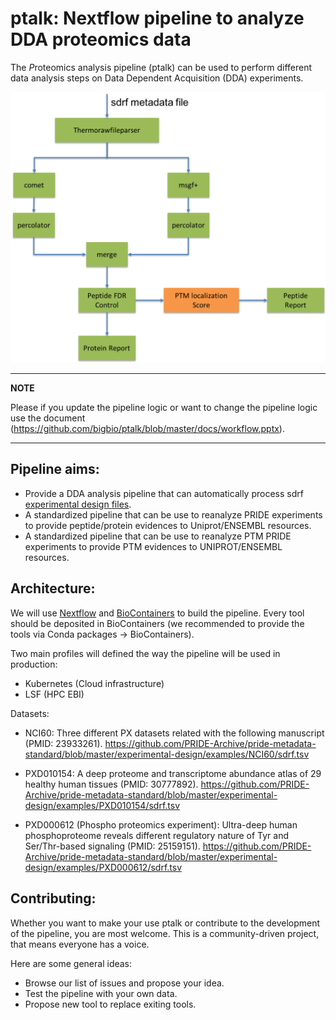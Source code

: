 # ptalk: Nextflow pipeline to analyze DDA proteomics data

The *P*roteomics analysis pipeline (ptalk) can be used to perform different data analysis steps on Data Dependent Acquisition (DDA) experiments.

![](https://github.com/bigbio/ptalk/raw/master/docs/workflow.png)

---
**NOTE**

Please if you update the pipeline logic or want to change the pipeline logic use the document (https://github.com/bigbio/ptalk/blob/master/docs/workflow.pptx).

---

## Pipeline aims:

- Provide a DDA analysis pipeline that can automatically process sdrf [experimental design files](https://github.com/PRIDE-Archive/pride-metadata-standard/).
- A standardized pipeline that can be use to reanalyze PRIDE experiments to provide peptide/protein evidences to Uniprot/ENSEMBL resources.
- A standardized pipeline that can be use to reanalyze PTM PRIDE experiments to provide PTM evidences to UNIPROT/ENSEMBL resources.

## Architecture:

We will use [Nextflow](https://www.nextflow.io/) and [BioContainers](https://biocontainers.pro/) to build the pipeline. Every tool should be deposited in BioContainers (we recommended to provide the tools via Conda packages -> BioContainers).

Two main profiles will defined the way the pipeline will be used in production:

 - Kubernetes (Cloud infrastructure)
 - LSF (HPC EBI)

Datasets:

- NCI60: Three different PX datasets related with the following manuscript (PMID: 23933261). https://github.com/PRIDE-Archive/pride-metadata-standard/blob/master/experimental-design/examples/NCI60/sdrf.tsv

- PXD010154: A deep proteome and transcriptome abundance atlas of 29 healthy human tissues (PMID: 30777892). https://github.com/PRIDE-Archive/pride-metadata-standard/blob/master/experimental-design/examples/PXD010154/sdrf.tsv

- PXD000612 (Phospho proteomics experiment): Ultra-deep human phosphoproteome reveals different regulatory nature of Tyr and Ser/Thr-based signaling (PMID: 25159151). https://github.com/PRIDE-Archive/pride-metadata-standard/blob/master/experimental-design/examples/PXD000612/sdrf.tsv


## Contributing:

Whether you want to make your use ptalk or contribute to the development of the pipeline, you are most welcome. This is a community-driven project, that means everyone has a voice.

Here are some general ideas:

- Browse our list of issues and propose your idea.
- Test the pipeline with your own data.
- Propose new tool to replace exiting tools.